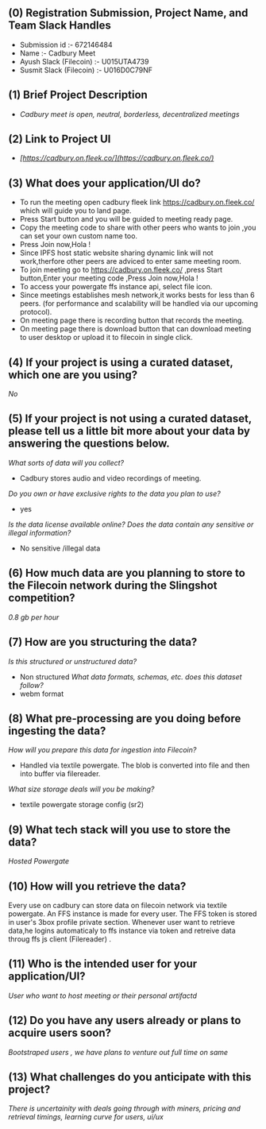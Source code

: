 
## (0) Registration Submission, Project Name, and Team Slack Handles
 * Submission id :- 672146484
 * Name :- Cadbury Meet
 * Ayush Slack (Filecoin) :- U015UTA4739
 * Susmit Slack (Filecoin) :- U016D0C79NF
 
## (1) Brief Project Description

* *Cadbury meet is open, neutral, borderless, decentralized meetings*

## (2) Link to Project UI

* *[https://cadbury.on.fleek.co/](https://cadbury.on.fleek.co/)*

## (3) What does your application/UI do?

* To run the meeting open cadbury fleek link https://cadbury.on.fleek.co/ which will guide you to land page.
* Press Start button and you will be guided to meeting ready page.
* Copy the meeting code to share with other peers who wants to join ,you can set your own custom name too.
* Press Join now,Hola !
* Since IPFS host static website sharing dynamic link will not work,therfore other peers are adviced to enter same meeting room.
* To join meeting go to https://cadbury.on.fleek.co/ ,press Start button,Enter your meeting code ,Press Join now,Hola !
* To access your powergate ffs instance api, select file icon.
* Since meetings establishes mesh network,it works bests for less than 6 peers. (for performance and scalability will be handled via our upcoming protocol).
* On meeting page there is recording button that records the meeting.
* On meeting page there is download button that can download meeting to user desktop or upload it to filecoin in single click.

## (4) If your project is using a curated dataset, which one are you using?

*No*

## (5) If your project is not using a curated dataset, please tell us a little bit more about your data by answering the questions below.

*What sorts of data will you collect?*
* Cadbury stores audio and video recordings of meeting.

*Do you own or have exclusive rights to the data you plan to use?*
* yes

*Is the data license available online? Does the data contain any sensitive or illegal information?*
* No sensitive /illegal data

## (6) How much data are you planning to store to the Filecoin network during the Slingshot competition?

*0.8 gb per hour*

## (7) How are you structuring the data?

*Is this structured or unstructured data?*
* Non structured
*What data formats, schemas, etc. does this dataset follow?*
* webm format

## (8) What pre-processing are you doing before ingesting the data?

*How will you prepare this data for ingestion into Filecoin?*
* Handled via textile powergate. The blob is converted into file and then into buffer via filereader.

*What size storage deals will you be making?*
* textile powergate storage config (sr2)

## (9)  What tech stack will you use to store the data?

*Hosted Powergate*

## (10) How will you retrieve the data?

Every use on cadbury can store data on filecoin network via textile powergate. An FFS instance is made for every user. The FFS token is stored in user's 3box profile private section.
Whenever user want to retrieve data,he logins automaticaly to ffs instance via token and retreive data throug ffs js client (Filereader) .

## (11) Who is the intended user for your application/UI?

*User who want to host meeting or their personal artifactd*

## (12) Do you have any users already or plans to acquire users soon?

*Bootstraped users , we have plans to venture out full time on same*

## (13) What challenges do you anticipate with this project?

*There is uncertainity with deals going through with miners, pricing and retrieval timings, learning curve for users, ui/ux*
